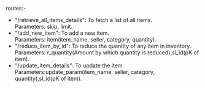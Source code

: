 routes:-
- "/retrieve_all_items_details": To fetch a list of all items.\
        Parameters: skip, limit.
- "/add_new_item": To add a new item.\
        Parameters: item(item_name, seller, category, quantity).
- "/reduce_item_by_id": To reduce the quantity of any item in inventory.\
        Parameters: r_quantity(Amount by which quantity is reduced),sl_id(pK of item).
- "/update_item_details": To update the item.\
        Parameters:update_param(item_name, seller, category, quantity),sl_id(pK of item).
